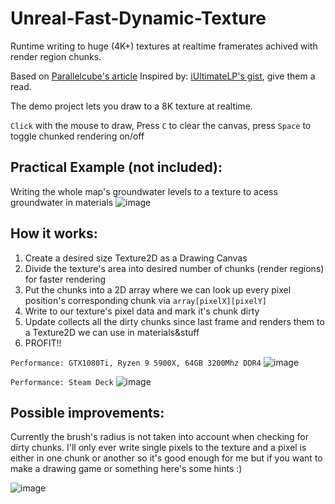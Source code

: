 # Unreal-Fast-Dynamic-Texture
Runtime writing to huge (4K+) textures at realtime framerates achived with render region chunks.

Based on [Parallelcube's article](https://www.parallelcube.com/2018/01/08/dynamic-texture-introduction-drawing-canvas/)
Inspired by: [iUltimateLP's gist](https://gist.github.com/iUltimateLP/baca7aee4b28585b5fd2d0d46b541d95), give them a read.

The demo project lets you draw to a 8K texture at realtime.

`Click` with the mouse to draw, Press `C` to clear the canvas, press `Space` to toggle chunked rendering on/off

## Practical Example (not included):

Writing the whole map's groundwater levels to a texture to acess groundwater in materials
![image](https://user-images.githubusercontent.com/1968543/203129788-bfe109f3-a82d-4240-ade0-987a451feb14.png)


## How it works:
1. Create a desired size Texture2D as a Drawing Canvas
2. Divide the texture's area into desired number of chunks (render regions) for faster rendering
3. Put the chunks into a 2D array where we can look up every pixel position's corresponding chunk via `array[pixelX][pixelY]`
4. Write to our texture's pixel data and mark it's chunk dirty
5. Update collects all the dirty chunks since last frame and renders them to a Texture2D we can use in materials&stuff
6. PROFIT!!

`Performance:
GTX1080Ti,
Ryzen 9 5900X,
64GB 3200Mhz DDR4`
![image](https://user-images.githubusercontent.com/1968543/203107033-1e92d2c8-731e-44a9-84f6-d82191f4f94b.png)


`Performance:
Steam Deck`
![image](https://user-images.githubusercontent.com/1968543/203115108-97ff6cb0-420d-4c94-b004-78c01b522e2d.png)

## Possible improvements:

Currently the brush's radius is not taken into account when checking for dirty chunks.
I'll only ever write single pixels to the texture and a pixel is either in one chunk or another so it's good enough for me but if you want to make a drawing game or something here's some hints :)

![image](https://user-images.githubusercontent.com/1968543/203119233-cca73d70-a95b-4012-a64d-574a79a42a5b.png)
